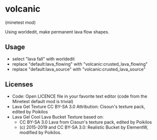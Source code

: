 # volcanic
(minetest mod)

Using worldedit, make permanent lava flow shapes.

## Usage
* select "lava fall" with worldedit
* replace "default:lava_flowing" with "volcanic:crusted_lava_flowing"
* replace "default:lava_source" with "volcanic:crusted_lava_source"

## Licenses

* Code: Open LICENCE file in your favorite text editor
  (code from the Minetest default mod is trivial)
* Lava Gel Texture
  CC BY-SA 3.0
  Attribution: Cisoun's texture pack, edited by Poikilos
* Lava Gel Cool Lava Bucket Texture
  based on:
  - CC BY-SA 3.0 Lava from Cisoun's texture pack, edited by Poikilos
  - (c) 2015-2019 and CC BY-SA 3.0: Realistic Bucket by ElementW, modified by Poikilos.
